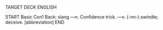 TARGET DECK
ENGLISH

START
Basic
Con1
Back: slang —n. Confidence trick. —v. (-nn-) swindle; deceive. [abbreviation]
END
